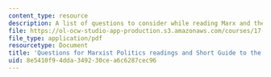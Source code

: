 ```yaml
---
content_type: resource
description: A list of questions to consider while reading Marx and the 18th Brumaire.
file: https://ol-ocw-studio-app-production.s3.amazonaws.com/courses/17-100j-political-economy-i-spring-2016/8e5410f94dda349230cea6c6287cec96_MIT17_100JS16_Marx_Brum.pdf
file_type: application/pdf
resourcetype: Document
title: 'Questions for Marxist Politics readings and Short Guide to the 18th Brumaire '
uid: 8e5410f9-4dda-3492-30ce-a6c6287cec96
---
```

